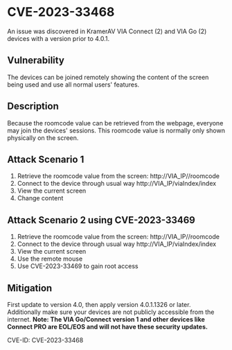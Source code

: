 # CVE-2023-33468

An issue was discovered in KramerAV VIA Connect (2) and VIA Go (2) devices with a version prior to 4.0.1.

## Vulnerability
The devices can be joined remotely showing the content of the screen being used and use all normal users' features.

## Description
Because the roomcode value can be retrieved from the webpage, everyone may join the devices' sessions. This roomcode value is normally only shown physically on the screen.

## Attack Scenario 1
1. Retrieve the roomcode value from the screen: http://VIA_IP/<notDisclosedYet>/roomcode
2. Connect to the device through usual way http://VIA_IP/viaIndex/index
3. View the current screen
4. Change content

## Attack Scenario 2 using CVE-2023-33469
1. Retrieve the roomcode value from the screen: http://VIA_IP/<notDisclosedYet>/roomcode
2. Connect to the device through usual way http://VIA_IP/viaIndex/index
3. View the current screen
4. Use the remote mouse
5. Use CVE-2023-33469 to gain root access

## Mitigation
First update to version 4.0, then apply version 4.0.1.1326 or later.
Additionally make sure your devices are not publicly accessible from the internet.
**Note: The VIA Go/Connect version 1 and other devices like Connect PRO are EOL/EOS and will not have these security updates.**

CVE-ID: CVE-2023-33468
